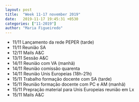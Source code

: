 ```yaml
---
layout: post
title:  "Week 11-17 november 2019"
date:   2019-11-17 19:45:31 +0530
categories: ["11-2019"]
author: "Maria Figueiredo"
---
```


- 11/11 Lançamento da rede PEPER (tarde)
- 11/11 Reunião SA
- 12/11 Mails A&C
- 13/11 Sessão A&C
- 14/11 Reunião com VA (manhã)
- 14/11 Reunião comissão quarenta
- 14/11 Reunião Unis Europeias (18h-21h)
- 15/11 Trabalho formação docente com SA (tarde)
- 15/11 Reunião formação docente com PC e AM (manhã)
- 15/11 Prepração material para Unis Europeias reunião em Lx
- 15/11 Mails A&C
